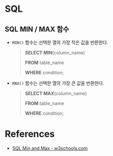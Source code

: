 # SQL

## SQL MIN  /  MAX 함수

  - `MIN()` 함수는 선택한 열의 가장 작은 값을 반환한다.

    > **SELECT MIN**(column_name)
    >
    > **FROM** table_name
    >
    > **WHERE** condition;

  - `MAX()` 함수는 선택한 열의 가장 큰 값을 반환한다.

    > **SELECT MAX**(column_name)
    >
    > **FROM** table_name
    >
    > **WHERE** condition;



# References

- [SQL Min and Max - w3schools.com](https://www.w3schools.com/sql/sql_min_max.asp) 
